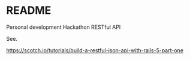 # README

Personal development Hackathon RESTful API

See.

https://scotch.io/tutorials/build-a-restful-json-api-with-rails-5-part-one

